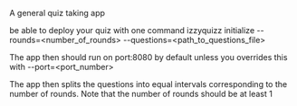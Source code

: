 A general quiz taking app

be able to deploy your quiz with one command
izzyquizz initialize --rounds=<number_of_rounds> --questions=<path_to_questions_file>

The app then should run on port:8080 by default unless you overrides this with --port=<port_number>

The app then splits the questions into equal intervals corresponding to the number of rounds. 
Note that the number of rounds should be at least 1 




